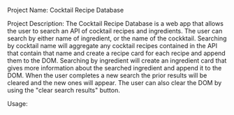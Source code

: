 
Project Name: 
    Cocktail Recipe Database

Project Description:
    The Cocktail Recipe Database is a web app that allows the user to search an API of cocktail recipes and ingredients. The user can search by either name of ingredient, or the name of the cockktail. Searching by cocktail name will aggregate any cocktail recipes contained in the API that contain that name and create a recipe card for each recipe and append them to the DOM. Searching by ingredient will create an ingredient card that gives more information about the searched ingredient and append it to the DOM. When the user completes a new search the prior results will be cleared and the new ones will appear. The user can also clear the DOM by using the "clear search results" button. 

Usage:
    